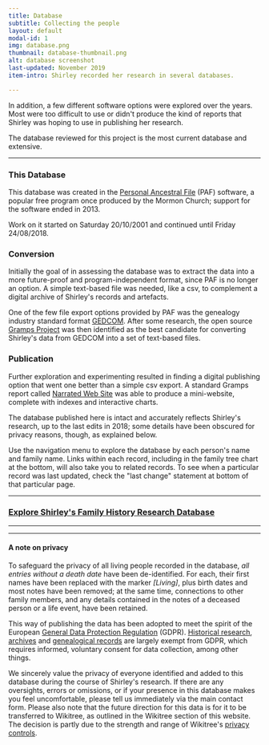 ```yaml
---
title: Database
subtitle: Collecting the people
layout: default
modal-id: 1
img: database.png
thumbnail: database-thumbnail.png
alt: database screenshot
last-updated: November 2019
item-intro: Shirley recorded her research in several databases.

---
```


In addition, a few different software options were explored over the years. Most were too difficult to use or didn't produce the kind of reports that Shirley was hoping to use in publishing her research.

The database reviewed for this project is the most current database and extensive.

---

### This Database

This database was created in the [Personal Ancestral File](https://en.wikipedia.org/wiki/Personal_Ancestral_File) (PAF) software, a popular free program once produced by the Mormon Church; support for the software ended in 2013.

Work on it started on Saturday 20/10/2001 and continued until Friday 24/08/2018.

### Conversion

Initially the goal of in assessing the database was to extract the data into a more future-proof and program-independent format, since PAF is no longer an option. A simple text-based file was needed, like a csv, to complement a digital archive of Shirley's records and artefacts. 

One of the few file export options provided by PAF was the genealogy industry standard format [GEDCOM](https://en.wikipedia.org/wiki/GEDCOM). After some research, the open source [Gramps Project](https://gramps-project.org/blog/) was then identified as the best candidate for converting Shirley's data from GEDCOM into a set of text-based files. 

### Publication

Further exploration and experimenting resulted in finding a digital publishing option that went one better than a simple csv export. A standard Gramps report called [Narrated Web Site](https://www.gramps-project.org/wiki/index.php/Gramps_5.1_Wiki_Manual_-_Reports_-_part_7#Narrated_Web_Site) was able to produce a mini-website, complete with indexes and interactive charts.

The database published here is intact and accurately reflects Shirley's research, up to the last edits in 2018; some details have been obscured for privacy reasons, though, as explained below.

Use the navigation menu to explore the database by each person's name and family name. Links within each record, including in the family tree chart at the bottom, will also take you to related records. To see when a particular record was last updated, check the "last change" statement at bottom of that particular page.

***
### [Explore Shirley's Family History Research Database](database/index.html)
***


***
#### A note on privacy

To safeguard the privacy of all living people recorded in the database, *all entries without a death date* have been de-identified. For each, their first names have been replaced with the marker *[Living]*, plus birth dates and most notes have been removed; at the same time, connections to other family members, and any details contained in the notes of a deceased person or a life event, have been retained. 

This way of publishing the data has been adopted to meet the spirit of the European [General Data Protection Regulation](https://gdpr.eu/what-is-gdpr/) (GDPR). [Historical research](https://gdpr.eu/article-89-processing-for-archiving-purposes-scientific-or-historical-research-purposes-or-statistical-purposes/), [archives](https://gdpr.eu/Recital-158-Processing-for-archiving-purposes/) and [genealogical records](https://gdpr.eu/Recital-160-Processing-for-historical-research-purposes/) are largely exempt from GDPR, which requires informed, voluntary consent for data collection, among other things.

We sincerely value the privacy of everyone identified and added to this database during the course of Shirley's research. If there are any oversights, errors or omissions, or if your presence in this database makes you feel uncomfortable, please tell us immediately via the main contact form. Please also note that the future direction for this data is for it to be transferred to Wikitree, as outlined in the Wikitree section of this website. The decision is partly due to the strength and range of Wikitree's [privacy controls](https://www.wikitree.com/wiki/Help:Privacy).
